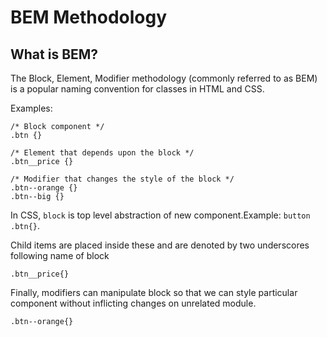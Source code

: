 # BEM Methodology

## What is BEM?

The Block, Element, Modifier methodology (commonly referred to as BEM) is a popular naming convention for classes in HTML and CSS.

Examples:

```
/* Block component */
.btn {}

/* Element that depends upon the block */ 
.btn__price {}

/* Modifier that changes the style of the block */
.btn--orange {} 
.btn--big {}
```

In CSS, <code>block</code> is top level abstraction of new component.Example: <code>button  .btn{}</code>.

Child items are placed inside these and are denoted by two underscores following name of block
```
.btn__price{}
```

Finally, modifiers can manipulate block so that we can style particular component without inflicting
changes on unrelated module.

```
.btn--orange{}
```